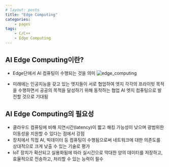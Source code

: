```yaml
---
# layout: posts
title: "Edge Computing"
categories:
    - pages
tags: 
    - C/C++
    - Edge Computing
---
```


## AI Edge Computing이란?
- Edge단에서 AI 컴퓨팅이 수행되는 것을 의미
![edge_computing](../../assets/img/edge/edge_computing.png)

- 미래에는 인공지능을 갖고 있는 엣지들이 서로 협업하여 엣지 각각의 프라이빗 목적을 수행하면서 공공의 목적을 달성하기 위해 동작하는 협업 AI 엣지 컴퓨팅으로 발전할 것으로 기대됨

## AI Edge Computing의 필요성
- 클라우드 컴퓨팅에 비해 지연시간(latency)이 짧고 해킹 가능성이 낮으며 광범위한 이동성을 지원할 수 있다는 점에서 강점
- 장치에서 직접 AI, 빅데이터 등 컴퓨팅이 수행됨으로써 네트워크에 대한 의존도를 상대적으로 크게 낮출 수 있는 기술로 평가
- IoT 장치가 확산되고 실용화됨에 따라 실시간으로 막대한 양의 데이터를 저장하고, 효율적으로 전송하고, 처리할 수 있는 능력이 필수

